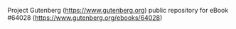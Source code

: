 Project Gutenberg (https://www.gutenberg.org) public repository for
eBook #64028 (https://www.gutenberg.org/ebooks/64028)
